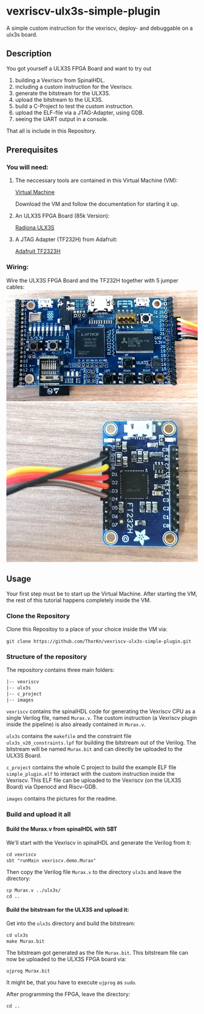 # vexriscv-ulx3s-simple-plugin
A simple custom instruction for the vexriscv, deploy- and debuggable on a ulx3s board.

## Description
You got yourself a ULX3S FPGA Board and want to try out
1. building a Vexriscv from SpinalHDL.
2. including a custom instruction for the Vexriscv.
3. generate the bitstream for the ULX3S.
4. upload the bitstream to the ULX3S.
5. build a C-Project to test the custom instruction.
6. upload the ELF-file via a JTAG-Adapter, using GDB.
7. seeing the UART output in a console.

That all is include in this Repository.

## Prerequisites
### You will need:
1. The neccessary tools are contained in this Virtual Machine (VM):

    [Virtual Machine](https://random-oracles.org/risc-v/)

    Download the VM and follow the documentation for starting it up.

2. An ULX3S FPGA Board (85k Version):

    [Radiona ULX3S](https://radiona.org/ulx3s/)

3. A JTAG Adapter (TF232H) from Adafruit:

    [Adafruit TF2323H](https://www.adafruit.com/product/2264)

### Wiring:
Wire the ULX3S FPGA Board and the TF232H together with 5 jumper cables:
![ULX3S wiring](/images/ulx3s.jpg)
![FT232H wiring](/images/ft232h.jpg)


## Usage
Your first step must be to start up the Virtual Machine.
After starting the VM, the rest of this tutorial happens completely inside the VM.
### Clone the Repository
Clone this Repositoy to a place of your choice inside the VM via:

`git clone https://github.com/ThorKn/vexriscv-ulx3s-simple-plugin.git`

### Structure of the repository
The repository contains three main folders:
```
|-- vexriscv
|-- ulx3s
|-- c_project
|-- images
```
`vexriscv` contains the spinalHDL code for generating the Vexriscv CPU as a single Verilog file, named `Murax.v`. The custom instruction (a Vexriscv plugin inside the pipeline) is also already contained in `Murax.v`.

`ulx3s` contains the `makefile` and the constraint file `ulx3s_v20_constraints.lpf` for building the bitstream out of the Verilog. The bitstream will be named `Murax.bit` and can directly be uploaded to the ULX3S Board.

`c_project` contains the whole C project to build the example ELF file `simple_plugin.elf` to interact with the custom instruction inside the Vexriscv. This ELF file can be uploaded to the Vexriscv (on the ULX3S Board) via Openocd and Riscv-GDB.

`images` contains the pictures for the readme.

### Build and upload it all
#### Build the Murax.v from spinalHDL with SBT
We'll start with the Vexriscv in spinalHDL and generate the Verilog from it:
```
cd vexriscv
sbt "runMain vexriscv.demo.Murax"
```
Then copy the Verilog file `Murax.v` to the directory `ulx3s` and leave the directory:
```
cp Murax.v ../ulx3s/
cd ..
```

#### Build the bitstream for the ULX3S and upload it:
Get into the `ulx3s` directory and build the bitstream:
```
cd ulx3s
make Murax.bit
```
The bitstream got generated as the file `Murax.bit`. This bitstream file can now be uploaded to the ULX3S FPGA board via:
```
ujprog Murax.bit
```
It might be, that you have to execute `ujprog` as `sudo`.

After programming the FPGA, leave the directory:
```
cd ..
```
